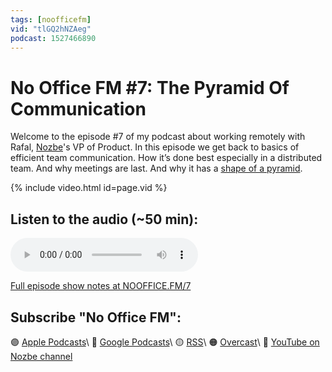 ```yaml
---
tags: [noofficefm]
vid: "tlGQ2hNZAeg"
podcast: 1527466890
---
```


# No Office FM #7: The Pyramid Of Communication

Welcome to the episode #7 of my podcast about working remotely with Rafal, [Nozbe][n]'s VP of Product. In this episode we get back to basics of efficient team communication. How it’s done best especially in a distributed team. And why meetings are last. And why it has a [shape of a pyramid](https://nooffice.org/my-companys-pyramid-of-communication-revisited-fc54ae4b2a6d/).

{% include video.html id=page.vid %}

<!--More-->

## Listen to the audio (~50 min):

<audio controls>
<source src="https://media.transistor.fm/f3da5c7c/bac72c06.mp3" type="audio/mpeg">
</audio>

[Full episode show notes at NOOFFICE.FM/7](https://nooffice.fm/7)

## Subscribe "No Office FM":

🟣 [Apple Podcasts](https://podcasts.apple.com/podcast/no-office/id1527466890)\\
🔵 [Google Podcasts](https://podcasts.google.com/feed/aHR0cHM6Ly9mZWVkcy50cmFuc2lzdG9yLmZtL25vb2ZmaWNl)\\
🟡 [RSS](https://nozbe.com/nooffice.rss)\\
🟠 [Overcast](https://overcast.fm/itunes1527466890/no-office)\\
🔴 [YouTube on Nozbe channel](https://youtube.com/NozbeCom)

[n]: https://michael.gratis/nozbe